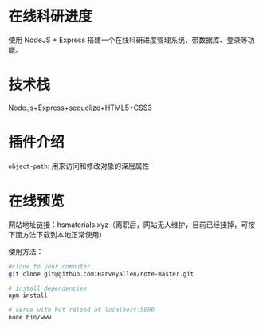 # 在线科研进度

使用 NodeJS + Express 搭建一个在线科研进度管理系统，带数据库、登录等功能。
# 技术栈
Node.js+Express+sequelize+HTML5+CSS3

# 插件介绍
`object-path`: 用来访问和修改对象的深层属性

# 在线预览
网站地址链接：hsmaterials.xyz（离职后，网站无人维护，目前已经挂掉，可按下面方法下载到本地正常使用）



使用方法：

``` bash
#clone to your computer
git clone git@github.com:Harveyallen/note-master.git

# install dependencies
npm install

# serve with hot reload at localhost:5000
node bin/www

```

